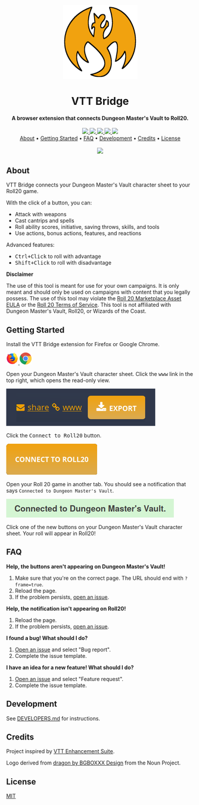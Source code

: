 <div align="center">
    <br>
    <img src="assets/icon-full.png" alt="VTT Bridge" width="200">
    <br>
    <h1>VTT Bridge</h1>
</div>

<div align="center">
    <h4>A browser extension that connects Dungeon Master's Vault to Roll20.</h4>
</div>

<div align="center">
    <a href="https://addons.mozilla.org/en-CA/firefox/addon/vtt-bridge/">
        <img src="https://img.shields.io/amo/v/vtt-bridge">
    </a>
    <a href="https://chrome.google.com/webstore/detail/vtt-bridge/fadncbccmelchegmlghbhpjchdmghmhh">
        <img src="https://img.shields.io/chrome-web-store/v/fadncbccmelchegmlghbhpjchdmghmhh">
    </a>
    <a href="https://github.com/averycrespi/vtt-bridge/commits/develop">
        <img src="https://img.shields.io/github/last-commit/averycrespi/vtt-bridge/develop">
    </a>
    <a href="https://github.com/averycrespi/vtt-bridge/issues">
        <img src="https://img.shields.io/github/issues/averycrespi/vtt-bridge">
    </a>
    <a href="https://github.com/averycrespi/vtt-bridge/blob/master/LICENSE">
        <img src="https://img.shields.io/github/license/averycrespi/vtt-bridge">
    </a>
</div>

<div align="center">
    <a href="#about">About</a> •
    <a href="#getting-started">Getting Started</a> •
    <a href="#faq">FAQ</a> •
    <a href="#development">Development</a> •
    <a href="#credits">Credits</a> •
    <a href="#license">License</a>
</div>

<div align="center">
    <br>
    <img src="assets/demo.gif">
</div>

## About

VTT Bridge connects your Dungeon Master's Vault character sheet to your Roll20 game.

With the click of a button, you can:

- Attack with weapons
- Cast cantrips and spells
- Roll ability scores, initiative, saving throws, skills, and tools
- Use actions, bonus actions, features, and reactions

Advanced features:

- <kbd>Ctrl+Click</kbd> to roll with advantage
- <kbd>Shift+Click</kbd> to roll with disadvantage

**Disclaimer**

The use of this tool is meant for use for your own campaigns. It is only meant and should only be used on campaigns with content that you legally possess. The use of this tool may violate the [Roll 20 Marketplace Asset EULA](https://wiki.roll20.net/Marketplace_Asset_EULA) or the [Roll 20 Terms of Service](https://wiki.roll20.net/Terms_of_Service_and_Privacy_Policy). This tool is not affiliated with Dungeon Master's Vault, Roll20, or Wizards of the Coast.

## Getting Started

Install the VTT Bridge extension for Firefox or Google Chrome.

<a href="https://addons.mozilla.org/en-CA/firefox/addon/vtt-bridge/">
    <img src="assets/firefox.png">
</a>

<a href="https://chrome.google.com/webstore/detail/vtt-bridge/fadncbccmelchegmlghbhpjchdmghmhh">
    <img src="assets/chrome.png">
</a>

Open your Dungeon Master's Vault character sheet. Click the <kbd>www</kbd> link in the top right, which opens the read-only view.

![Dungeon Master's Vault link](assets/dmv_link.png)

Click the <kbd>Connect to Roll20</kbd> button.

![Dungeon Master's Vault button](assets/dmv_button.png)

Open your Roll 20 game in another tab. You should see a notification that says `Connected to Dungeon Master's Vault`.

![Roll20 notification](assets/roll20_notification.png)

Click one of the new buttons on your Dungeon Master's Vault character sheet. Your roll will appear in Roll20!

## FAQ

**Help, the buttons aren't appearing on Dungeon Master's Vault!**

1. Make sure that you're on the correct page. The URL should end with `?frame=true`.
2. Reload the page.
3. If the problem persists, [open an issue](https://github.com/averycrespi/vtt-bridge/issues/new/choose).

**Help, the notification isn't appearing on Roll20!**

1. Reload the page.
2. If the problem persists, [open an issue](https://github.com/averycrespi/vtt-bridge/issues/new/choose).

**I found a bug! What should I do?**

1. [Open an issue](https://github.com/averycrespi/vtt-bridge/issues/new/choose) and select "Bug report".
2. Complete the issue template.

**I have an idea for a new feature! What should I do?**

1. [Open an issue](https://github.com/averycrespi/vtt-bridge/issues/new/choose) and select "Feature request".
2. Complete the issue template.

## Development

See [DEVELOPERS.md](DEVELOPERS.md) for instructions.

## Credits

Project inspired by [VTT Enhancement Suite](https://ssstormy.github.io/roll20-enhancement-suite/).

Logo derived from [dragon by BGBOXXX Design](https://thenounproject.com/term/dragon/1646665/) from the Noun Project.

## License

[MIT](https://choosealicense.com/licenses/mit/)
